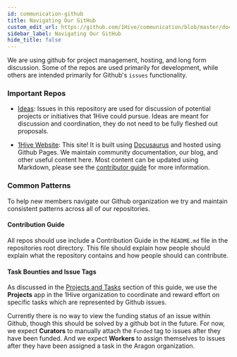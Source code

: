 ```yaml
---
id: communication-github
title: Navigating Our GitHub
custom_edit_url: https://github.com/1Hive/communication/blob/master/docs/github.md
sidebar_label: Navigating Our GitHub
hide_title: false
---
```

<!-- This file is generated by /website/scripts/sync-util.js - changes will be overwritten! -->

We are using github for project management, hosting, and long form discussion. Some of the repos are used primarily for development, while others are intended primarily for Github's `issues` functionality.

### Important Repos

- [Ideas](https://github.com/1Hive/ideas): Issues in this repository are used for discussion of potential projects or initiatives that 1Hive could pursue. Ideas are meant for discussion and coordination, they do not need to be fully fleshed out proposals.

- [1Hive Website](https://github.com/1hive/website): This site! It is built using [Docusaurus](https://docusaurus.io) and hosted using Github Pages. We maintain community documentation, our blog, and other useful content here. Most content can be updated using Markdown, please see the [contributor guide](https://github.com/1Hive/website/blob/master/README.md) for more information.

### Common Patterns

To help new members navigate our Github organization we try and maintain consistent patterns across all of our repositories.

#### Contribution Guide

All repos should use include a Contribution Guide in the `README.md` file in the repositories root directory. This file should explain how people should explain what the repository contains and how people should can contribute.

#### Task Bounties and Issue Tags

As discussed in the [Projects and Tasks](docs/contribute/projects-tasks) section of this guide, we use the **Projects** app in the 1Hive organization to coordinate and reward effort on specific tasks which are represented by Github issues.

Currently there is no way to view the funding status of an issue within Github, though this should be solved by a github bot in the future. For now, we expect **Curators** to manually attach the `Funded` tag to issues after they have been funded. And we expect **Workers** to assign themselves to issues after they have been assigned a task in the Aragon organization. 
